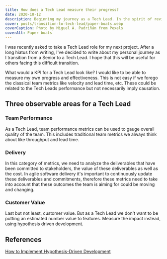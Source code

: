 ```yaml
---
title: How does a Tech Lead measure their progress?
date: 2020-10-12
description: Beginning my journey as a Tech Lead. In the spirit of reviving my blog, I would like to write about my personal journey from Senior to Tech Lead
cover: posts/transition-to-tech-lead/paper-boats.webp
coverCaption: Photo by Miguel Á. Padriñán from Pexels
coverAlt: Paper boats
---
```


I was recently asked to take a Tech Lead role for my next project. After a long hiatus from writing, I've decided to write about my personal journey as I transition from a Senior to a Tech Lead. I hope that this will be useful for others facing this difficult transition.

What would a KPI for a Tech Lead look like? I would like to be able to measure my own progress and effectiveness. This is not easy if we forego the classical team metrics like velocity and lead time, etc. These could be related to the Tech Leads performance but not necessarily imply causation.

## Three observable areas for a Tech Lead

### Team Performance

As a Tech Lead, team performance metrics can be used to gauge overall quality of the team. This includes traditional team metrics we always think about like throughput and lead time.

### Delivery

In this category of metrics, we need to analyze the deliverables that have been committed to stakeholders, the value of these deliverables as well as the cost. In agile software delivery it's important to continuously update these deliverables and commitments, therefore these metrics need to take into account that these outcomes the team is aiming for could be moving and changing.

### Customer Value

Last but not least, customer value. But as a Tech Lead we don't want to be putting an estimated number value to features. Measure the impact instead, using hypothesis driven development.

## References

[How to Implement Hypothesis-Driven Development](https://www.thoughtworks.com/insights/articles/how-implement-hypothesis-driven-development)
